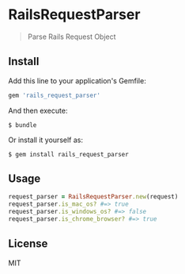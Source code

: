 # RailsRequestParser
> Parse Rails Request Object

## Install
Add this line to your application's Gemfile:

```ruby
gem 'rails_request_parser'
```
And then execute:
```
$ bundle
```
Or install it yourself as:
```
$ gem install rails_request_parser
```

## Usage
```ruby
request_parser = RailsRequestParser.new(request)
request_parser.is_mac_os? #=> true
request_parser.is_windows_os? #=> false
request_parser.is_chrome_browser? #=> true
```

## License
MIT
